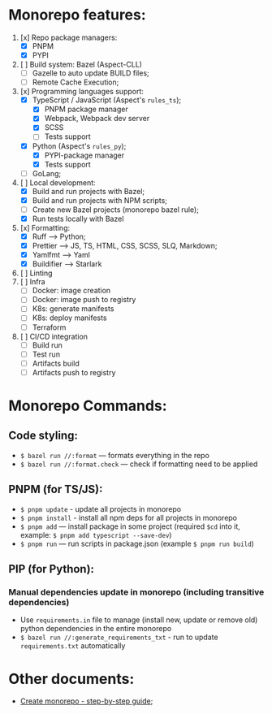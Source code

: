# Monorepo features:

1. [x] Repo package managers:
    - [x] PNPM
    - [x] PYPI
1. [ ] Build system: Bazel (Aspect-CLL)
    - [ ] Gazelle to auto update BUILD files;
    - [ ] Remote Cache Execution;
1. [x] Programming languages support:
    - [x] TypeScript / JavaScript (Aspect's `rules_ts`);
      - [x] PNPM package manager
      - [x] Webpack, Webpack dev server
      - [x] SCSS
      - [ ] Tests support
    - [x] Python (Aspect's `rules_py`);
      - [x] PYPI-package manager
      - [x] Tests support
    - [ ] GoLang;
1. [ ] Local development:
    - [x] Build and run projects with Bazel;
    - [x] Build and run projects with NPM scripts;
    - [ ] Create new Bazel projects (monorepo bazel rule);
    - [x] Run tests locally with Bazel
1. [x] Formatting:
    - [x] Ruff —> Python;
    - [x] Prettier —> JS, TS, HTML, CSS, SCSS, SLQ, Markdown;
    - [x] Yamlfmt —> Yaml
    - [x] Buildifier —> Starlark
1. [ ] Linting
1. [ ] Infra
    - [ ] Docker: image creation
    - [ ] Docker: image push to registry
    - [ ] K8s: generate manifests
    - [ ] K8s: deploy manifests
    - [ ] Terraform
1. [ ] CI/CD integration
    - [ ] Build run
    - [ ] Test run
    - [ ] Artifacts build
    - [ ] Artifacts push to registry

# Monorepo Commands:
## Code styling:
  - `$ bazel run //:format` — formats everything in the repo
  - `$ bazel run //:format.check` — check if formatting need to be applied

## PNPM (for TS/JS):
  - `$ pnpm update` - update all projects in monorepo
  - `$ pnpm install` - install all npm deps for all projects in monorepo
  - `$ pnpm add` — install package in some project (required `$cd` into it, example: `$ pnpm add typescript --save-dev`)
  - `$ pnpm run` — run scripts in package.json (example `$ pnpm run build`)

## PIP (for Python):
  ### Manual dependencies update in monorepo (including transitive dependencies)
  - Use `requirements.in` file to manage (install new, update or remove old) python dependencies in the entire monorepo
  - `$ bazel run //:generate_requirements_txt` - run to update `requirements.txt` automatically

# Other documents:
- [Create monorepo - step-by-step guide](./docs/CREATE_MONOREPO.MD);
